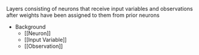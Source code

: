 Layers consisting of neurons that receive input variables and observations after weights have been assigned to them from prior neurons

- Background
	- [[Neuron]]
	- [[Input Variable]]
	- [[Observation]]